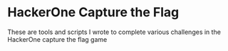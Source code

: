 # HackerOne Capture the Flag
These are tools and scripts I wrote to complete various challenges in the
HackerOne capture the flag game
